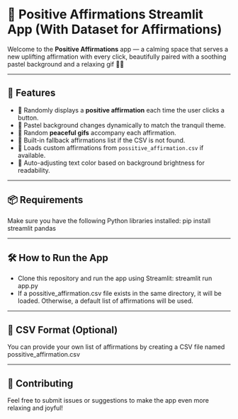 # 🌟 Positive Affirmations Streamlit App (With Dataset for Affirmations)

Welcome to the **Positive Affirmations** app — a calming space that serves a new uplifting affirmation with every click, beautifully paired with a soothing pastel background and a relaxing gif 🌈✨

---

## 🚀 Features

- 🎯 Randomly displays a **positive affirmation** each time the user clicks a button.
- 🎨 Pastel background changes dynamically to match the tranquil theme.
- 📸 Random **peaceful gifs** accompany each affirmation.
- 🧠 Built-in fallback affirmations list if the CSV is not found.
- 📁 Loads custom affirmations from `possitive_affirmation.csv` if available.
- 💬 Auto-adjusting text color based on background brightness for readability.

---

## 📦 Requirements
Make sure you have the following Python libraries installed:
pip install streamlit pandas

---

## 🛠️ How to Run the App
- Clone this repository and run the app using Streamlit:
streamlit run app.py
- If a possitive_affirmation.csv file exists in the same directory, it will be loaded. Otherwise, a default list of affirmations will be used.

---

## 🧘 CSV Format (Optional)
You can provide your own list of affirmations by creating a CSV file named possitive_affirmation.csv

---

## 🙌 Contributing
Feel free to submit issues or suggestions to make the app even more relaxing and joyful!
